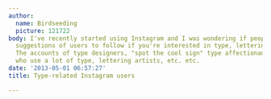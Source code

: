 ```yaml
---
author:
  name: Birdseeding
  picture: 121722
body: I've recently started using Instagram and I was wondering if people have any
  suggestions of users to follow if you're interested in type, lettering and typography?
  The accounts of type designers, "spot the cool sign" type affectionados, designers
  who use a lot of type, lettering artists, etc. etc.
date: '2013-05-01 06:57:27'
title: Type-related Instagram users

---
```

